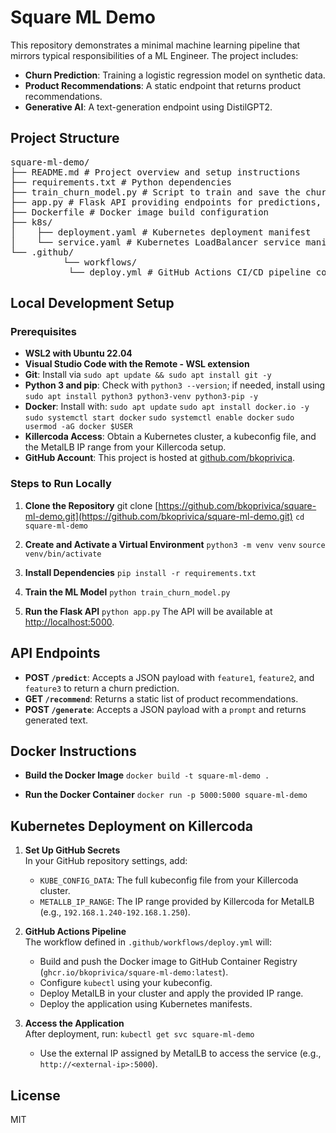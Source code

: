 # Square ML Demo

This repository demonstrates a minimal machine learning pipeline that mirrors typical responsibilities of a ML Engineer. The project includes:

- **Churn Prediction**: Training a logistic regression model on synthetic data.
- **Product Recommendations**: A static endpoint that returns product recommendations.
- **Generative AI**: A text-generation endpoint using DistilGPT2.

## Project Structure

<pre>square-ml-demo/ 
├── README.md # Project overview and setup instructions 
├── requirements.txt # Python dependencies 
├── train_churn_model.py # Script to train and save the churn model 
├── app.py # Flask API providing endpoints for predictions, recommendations, and text generation 
├── Dockerfile # Docker image build configuration 
├── k8s/ 
│    ├── deployment.yaml # Kubernetes deployment manifest 
│    └── service.yaml # Kubernetes LoadBalancer service manifest (using MetalLB) 
└── .github/ 
          └── workflows/ 
	       └── deploy.yml # GitHub Actions CI/CD pipeline configuration</pre>

## Local Development Setup

### Prerequisites

- **WSL2 with Ubuntu 22.04**
- **Visual Studio Code with the Remote - WSL extension**
- **Git**: Install via `sudo apt update && sudo apt install git -y`
- **Python 3 and pip**: Check with `python3 --version`; if needed, install using `sudo apt install python3 python3-venv python3-pip -y`
- **Docker**: Install with:
`sudo apt update` 
`sudo apt install docker.io -y`
`sudo systemctl start docker` 
`sudo systemctl enable docker`
`sudo usermod -aG docker $USER`
- **Killercoda Access**: Obtain a Kubernetes cluster, a kubeconfig file, and the MetalLB IP range from your Killercoda setup.
- **GitHub Account**: This project is hosted at [github.com/bkoprivica](https://github.com/bkoprivica).

### Steps to Run Locally

1. **Clone the Repository**
git clone [https://github.com/bkoprivica/square-ml-demo.git](https://github.com/bkoprivica/square-ml-demo.git) 
`cd square-ml-demo`

2. **Create and Activate a Virtual Environment**
`python3 -m venv venv` 
`source venv/bin/activate`

3. **Install Dependencies**
`pip install -r requirements.txt`

4. **Train the ML Model**
`python train_churn_model.py`

5. **Run the Flask API**
`python app.py`
The API will be available at [http://localhost:5000](http://localhost:5000).

## API Endpoints

- **POST `/predict`**: Accepts a JSON payload with `feature1`, `feature2`, and `feature3` to return a churn prediction.
- **GET `/recommend`**: Returns a static list of product recommendations.
- **POST `/generate`**: Accepts a JSON payload with a `prompt` and returns generated text.

## Docker Instructions

- **Build the Docker Image**
`docker build -t square-ml-demo .`

- **Run the Docker Container**
`docker run -p 5000:5000 square-ml-demo`

## Kubernetes Deployment on Killercoda

1. **Set Up GitHub Secrets**  
 In your GitHub repository settings, add:
  	- `KUBE_CONFIG_DATA`: The full kubeconfig file from your Killercoda cluster.
  	- `METALLB_IP_RANGE`: The IP range provided by Killercoda for MetalLB (e.g., `192.168.1.240-192.168.1.250`).

2. **GitHub Actions Pipeline**  
 The workflow defined in `.github/workflows/deploy.yml` will:
  	- Build and push the Docker image to GitHub Container Registry (`ghcr.io/bkoprivica/square-ml-demo:latest`).
  	- Configure `kubectl` using your kubeconfig.
  	- Deploy MetalLB in your cluster and apply the provided IP range.
  	- Deploy the application using Kubernetes manifests.

3. **Access the Application**  
 After deployment, run:
```kubectl get svc square-ml-demo```
   - Use the external IP assigned by MetalLB to access the service (e.g., `http://<external-ip>:5000`).

## License

MIT
